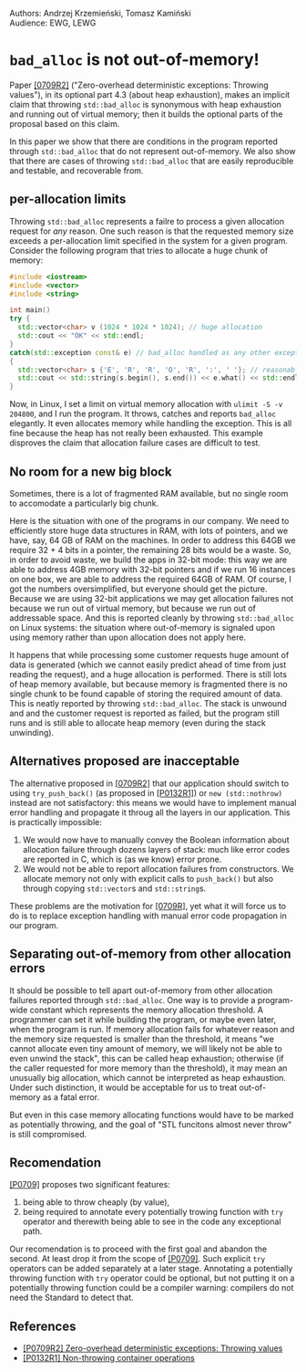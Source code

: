 Authors: Andrzej Krzemieński, Tomasz Kamiński <br>
Audience: EWG, LEWG


`bad_alloc` is not out-of-memory!
=================================

Paper [[0709R2]](http://www.open-std.org/jtc1/sc22/wg21/docs/papers)
("Zero-overhead deterministic exceptions: Throwing values"), in its optional part 4.3 (about heap exhaustion),
makes an implicit claim that throwing `std::bad_alloc` is synonymous with heap exhaustion and running out of
virtual memory; then it builds the optional parts of the proposal based on this claim.

In this paper we show that there are conditions in the program reported through `std::bad_alloc` that do not represent
out-of-memory. We also show that there are cases of throwing `std::bad_alloc` that are easily reproducible and testable,
and recoverable from.


per-allocation limits
---------------------

Throwing `std::bad_alloc` represents a failre to process a given allocation request for *any* reason. One such reason is
that the requested memory size exceeds a per-allocation limit specified in the system for a given program. Consider the following program that tries to allocate a huge chunk of memory:

```c++
#include <iostream>
#include <vector>
#include <string>

int main()
try {
  std::vector<char> v (1024 * 1024 * 1024); // huge allocation
  std::cout << "OK" << std::endl;
}
catch(std::exception const& e) // bad_alloc handled as any other exception
{
  std::vector<char> s {'E', 'R', 'R', 'O', 'R', ':', ' '}; // reasonable allocation
  std::cout << std::string(s.begin(), s.end()) << e.what() << std::endl;
}
```
Now, in Linux, I set a limit on virtual memory allocation with `ulimit -S -v 204800`, and I run the program. It throws, catches and reports `bad_alloc` elegantly. It even allocates memory while handling the exception. This is all fine because the heap has not really been exhausted. This example disproves the claim that allocation failure cases are difficult to test.


No room for a new big block
---------------------------

Sometimes, there is a lot of fragmented RAM available, but no single room to accomodate a particularly big chunk.

Here is the situation with one of the programs in our company. We need to efficiently store huge data structures in RAM, with lots of pointers, and we have, say, 64 GB of RAM on the machines. In order to address this 64GB we require 32 + 4 bits in a pointer, the remaining 28 bits would be a waste. So, in order to avoid waste, we build the apps in 32-bit mode: this way we are able to address 4GB memory with 32-bit pointers and if we run 16 instances on one box, we are able to address the required 64GB of RAM. Of course, I got the numbers oversimplified, but everyone should get the picture. Because we are using 32-bit applications we may get allocation failures not because we run out of virtual memory, but because we run out of addressable space. And this is reported cleanly by throwing `std::bad_alloc` on Linux systems: the situation where out-of-memory is signaled upon using memory rather than upon allocation does not apply here.

It happens that while processing some customer requests huge amount of data is generated (which we cannot easily predict ahead of time from just reading the request), and a huge allocation is performed. There is still lots of heap memory available, but because memory is fragmented there is no single chunk to be found capable of storing the required amount of data. This is neatly reported by throwing `std::bad_alloc`. The stack is unwound and and the customer request is reported as failed, but the program still runs and is still able to allocate heap memory (even during the stack unwinding).


Alternatives proposed are inacceptable
--------------------------------------

The alternative proposed in [[0709R2]](http://www.open-std.org/jtc1/sc22/wg21/docs/papers) that our application should switch
to using `try_push_back()` (as proposed in [[P0132R1]](http://www.open-std.org/jtc1/sc22/wg21/docs/papers/2018/p0132r1.html)) or `new (std::nothrow)` instead are not satisfactory: this means we would have to implement manual error handling and propagate it throug all the layers in our application. This is practically impossible:

1. We would now have to manually convey the Boolean information about allocation failure through dozens layers of stack:
   much like error codes are reported in C, which is (as we know) error prone.
2. We would not be able to report allocation failures from constructors. We allocate memory not only with explicit calls
   to `push_back()` but also through copying `std::vector`s and `std::string`s.
   
These problems are the motivation for [[0709R]](http://www.open-std.org/jtc1/sc22/wg21/docs/papers),
yet what it will force us to do is to replace exception handling with manual error code propagation in our program.


Separating out-of-memory from other allocation errors
-----------------------------------------------------

It should be possible to tell apart out-of-memory from other allocation failures reported through `std::bad_alloc`. One way is to provide a program-wide constant which represents the memory allocation threshold. A programmer can set it while building the program, or maybe even later, when the program is run. If memory allocation fails for whatever reason and the memory size requested is smaller than the threshold, it means "we cannot allocate even tiny amount of memory, we will likely not be able to even unwind the stack", this can be called heap exhaustion; otherwise (if the caller requested for more memory than the threshold), it may mean an unusually big allocation, which cannot be interpreted as heap exhaustion. Under such distinction, it would be acceptable for us to treat out-of-memory as a fatal error.

But even in this case memory allocating functions would have to be marked as potentially throwing, and the goal of "STL funcitons almost never throw" is still compromised.


Recomendation
-------------

[[P0709]](http://www.open-std.org/jtc1/sc22/wg21/docs/papers/2018/p0709r2.pdf) proposes two significant features:
1. being able to throw cheaply (by value),
2. being required to annotate every potentially trowing function with `try` operator and therewith being able
   to see in the code any exceptional path.

Our recomendation is to proceed with the first goal and abandon the second. At least drop it from the scope of [[P0709]](http://www.open-std.org/jtc1/sc22/wg21/docs/papers/2018/p0709r2.pdf). Such explicit `try` operators can be added separately at a later stage. Annotating a potentially throwing function with `try` operator could be optional, but not putting it on a potentially throwing function could be a compiler warning: compilers do not need the Standard to detect that.


References
----------

* [[P0709R2] Zero-overhead deterministic exceptions: Throwing values ](http://www.open-std.org/jtc1/sc22/wg21/docs/papers/2018/p0709r2.pdf)
* [[P0132R1] Non-throwing container operations](http://www.open-std.org/jtc1/sc22/wg21/docs/papers/2018/p0132r1.html)
